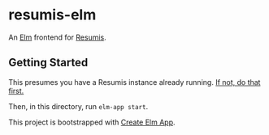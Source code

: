 # resumis-elm

An [Elm](https://elm-lang.org) frontend for [Resumis](https://github.com/maxfierke/resumis).

## Getting Started
This presumes you have a Resumis instance already running. [If not, do that first.](https://github.com/maxfierke/resumis)

Then, in this directory, run `elm-app start`.

This project is bootstrapped with [Create Elm App](https://github.com/halfzebra/create-elm-app).
